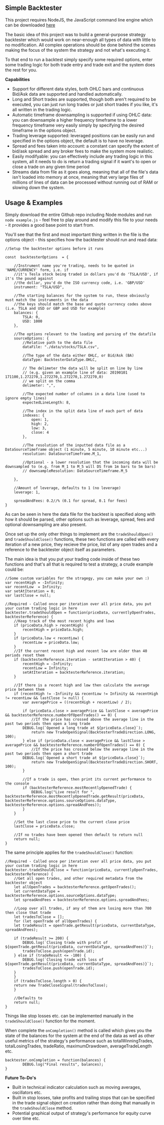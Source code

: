 
## Simple Backtester
This project requires NodeJS, the JavaScript command line engine which can be downloaded [here](https://nodejs.org/en/download/)

The basic idea of this project was to build a general-purpose strategy backtester which would work on near-enough all types of data with little to no modification. All complex operations should be done behind the scenes making the focus of the system the strategy and not what's executing it.

To that end to run a backtest simply specify some required options, enter some trading logic for both trade entry and trade exit and the system does the rest for you.

**Capabilities**

 - Support for different data styles, both OHLC bars and continuous Bid/Ask data are supported and handled automatically.
 - Long and Short trades are supported, though both aren't required to be executed, you can just run long trades or just short trades if you like, it's all written in the trading logic.
 - Automatic timeframe downsampling is supported if using OHLC data: you can downsample a higher frequency timeframe to a lower frequency timeframe very easily simply by specifying the desired timeframe in the options object.
 - Trading leverage supported: leveraged positions can be easily run and specified in the options object, the default is to have no leverage.
 - Spread and fees taken into account: a constant can specify the extent of bid/ask spread and any broker fees to make the system more realistic.
 - Easily modifyable: you can effectively include any trading logic in this system, all it needs to do is return a trading signal if it want's to open or close a trade on any given time period
 - Streams data from file as it goes along, meaning that all of the file's data isn't loaded into memory at once, meaning that very large files of millions of lines of data can be processed without running out of RAM or slowing down the system.

## Usage & Examples
Simply download the entire Github repo including Node modules and run `node example.js` - feel free to play around and modify this file to your needs - it provides a good base point to start from.

You'll see that the first and most important thing written in the file is the options object - this specifies how the backtester should run and read data:

	//Setup the backtester options before it runs

	const  backtesterOptions  = {

		//Instrument name you're trading, needs to be quoted in 'NAME/CURRENCY' form, i.e. if
		//it's Tesla stock being traded in dollars you'd do 'TSLA/USD', if it's the pound against
		//the dollar, you'd do the ISO currency code, i.e. 'GBP/USD'
		instrument: "TSLA/USD",

		//The starting balances for the system to run, these obviously must match the instruments in the data
		//the keys should match the base and quote currency codes above (i.e. TSLA and USD or GBP and USD for example)
		balances: {
			TSLA: 0,
			USD: 1000
		},

		//The options relevant to the loading and parsing of the datafile
		sourceOptions: {
			//Relative path to the data file
			dataFile: "./data/stocks/TSLA.csv",

			//The type of the data either OHLC, or Bid/Ask (BA)
			dataType: BacktesterDataType.OHLC,

			// The delimeter the data will be split on line by line
			// (e.g. given an example line of data: 20190101 171100,1.272270,1.272270,1.272270,1.272270,0)
			// we split on the comma
			delimeter: ",",

			//The expected number of columns in a data line (used to ignore empty lines)
			expectedLineLength: 8,

			//The index in the split data line of each part of data
			indexes: {
				open: 1,
				high: 2,
				low: 3,
				close: 4
			},

			//The resolution of the inputted data file as a DataSourceTimeframe object (1 minute, 5 minute, 10 minute etc...)
			resolution: DataSourceTimeframe.M_1,

			//Optional - a lower resolution that the incoming data will be downsampled to (e.g. from M_1 to M_5 will DS from 1m bars to 5m bars)
			// downsampleResolution: DataSourceTimeframe.M_5

		},

		//Amount of leverage, defaults to 1 (no leverage)
		leverage: 1,

		spreadAndFees: 0.2//% (0.1 for spread, 0.1 for fees)
	}

As can be seen in here the data file for the backtest is specified along with how it should be parsed, other options such as leverage, spread, fees and optional downsampling are also present.

Once set up the only other things to implement are the `tradeShouldOpen()` and `tradeShouldClose()` functions, these two functions are called with every iteration of a new price, they recieve the price, list of any open trades and a reference to the backtester object itself as parameters.

The main idea is that you put your trading code inside of these two functions and that's all that is required to test a strategy, a crude example could be:

	
	//Some custom variables for the stragegy, you can make your own :)
	var recentHigh = -Infinity;
	var recentLow  = Infinity;
	var setAtIteration = 0;
	var lastClose = null;

	//Required - Called once per iteration over all price data, you put your custom trading logic in here
	backtester.tradeShouldOpen = function(priceData, currentlyOpenTrades, backtesterReference) {
	    //Keep track of the most recent highs and lows
	    if (priceData.high > recentHigh) {
	        recentHigh = priceData.high;
	    }
	    if (priceData.low < recentLow) {
	        recentLow = priceData.low;
	    }
	    //If the current recent high and recent low are older than 40 periods reset them
	    if (backtesterReference.iteration - setAtIteration > 40) {
	        recentHigh = -Infinity;
	        recentLow = Infinity;
	        setAtIteration = backtesterReference.iteration;
	    }
    
	    //If there is a recent high and low then calculate the average price between them
	    if (recentHigh != -Infinity && recentLow != Infinity && recentHigh != recentLow && lastClose != null) {
	        var averagePrice = ((recentHigh + recentLow) / 2);
	        
	        if (priceData.close > averagePrice && lastClose < averagePrice && backtesterReference.numberOfOpenTrades() == 0) {
	            //If the price has crossed above the average line in the past two periods then open a long trade
		    DEBUG.log(`Opened a long trade at ${priceData.close}`);
	            return new TradeOpenSignal(BacktesterTradeDirection.LONG, 100);
	        } else if (priceData.close < averagePrice && lastClose > averagePrice && backtesterReference.numberOfOpenTrades() == 0) {
	            //If the price has crossed below the average line in the past two periods then open a short trade
		    DEBUG.log(`Opened a short trade at ${priceData.close}`);
	            return new TradeOpenSignal(BacktesterTradeDirection.SHORT, 100);
	        }

	        //If a trade is open, then print its current performance to the console
	        if (backtesterReference.mostRecentlyOpenedTrade) {
	            DEBUG.log("Live result for ", backtesterReference.mostRecentlyOpenedTrade.getResult(priceData,                backtesterReference.options.sourceOptions.dataType, backtesterReference.options.spreadAndFees));
	        }
	    }
	    
	    //Set the last close price to the current close price
	    lastClose = priceData.close;

	    //If no trades have been opened then default to return null
	    return null;
	}
	

The same principle applies for the `tradeShouldClose()` function:

	//Required - Called once per iteration over all price data, you put your custom trading logic in here
	backtester.tradeShouldClose = function(priceData, currentlyOpenTrades, backtesterReference) {
	    //Get all open trades, and other required metadata from the backtester object
	    let allOpenTrades = backtesterReference.getOpenTrades();
	    let currentDataType = backtesterReference.options.sourceOptions.dataType;
	    let spreadAndFees = backtesterReference.options.spreadAndFees;
	    
	    //Loop over all trades, if any of them are losing more than 700 then close that trade
	    let tradesToClose = [];
	    for (let openTrade of allOpenTrades) {
		let tradeResult = openTrade.getResult(priceData, currentDataType, spreadAndFees);

		if (tradeResult >= 200) {
		    DEBUG.log(`Closing trade with profit of ${openTrade.getResult(priceData, currentDataType, spreadAndFees)}`);
		    tradesToClose.push(openTrade.id);
		} else if (tradeResult <= -100) {
		    DEBUG.log(`Closing trade with loss of ${openTrade.getResult(priceData, currentDataType, spreadAndFees)}`);
		    tradesToClose.push(openTrade.id);
		}
	    }
	    if (tradesToClose.length > 0) {
		return new TradeCloseSignal(tradesToClose);
	    }

	    //Defaults to 
	    return null;
	}

Things like stop losses etc. can be implemented manually in the `tradeShouldClose()` function for the moment.

When complete the `onCompletion()` method is called which gives you the state of the balances for the system at the end of the data as well as other useful metrics of the strategy's performance such as totalWinningTrades, totalLosingTrades, tradeRatio, maximumDrawdown, averageTradeLength etc.

	backtester.onCompletion = function(balances) {
    		DEBUG.log("Final results", balances);
	}


**Future To-Do's**

 - Built in technical indicator calculation such as moving averages, oscillators etc.
 - Built in stop losses, take profits and trailing stops that can be specified in the trade signal object on creation rather than doing that manually in the `tradeShouldClose` method.
 - Potential graphical output of strategy's performance for equity curve over time etc.

